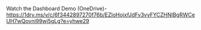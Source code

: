 Watch the Dashboard Demo (OneDrive)-  https://1drv.ms/v/c/6f3442897270f76b/EZloHojxfJdFv3vyFYCZHNIBgRWCeUH7wQovni99wj5gLg?e=yhwe29
